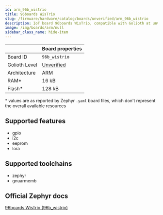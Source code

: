 ```yaml
---
id: arm_96b_wistrio
title: 96boards WisTrio
slug: /firmware/hardware/catalog/boards/unverified/arm_96b_wistrio
description: IoT board 96boards WisTrio, compatible with Golioth at unverified level.
image: /img/boards/arm/null
sidebar_class_name: hide-item
---
```


[//]: # (This is an auto-generated file, do not edit! Changes to it will be lost upon re-generation)



|                | Board properties     |
| -------------  | -------------------- |
| Board ID       | `96b_wistrio` |
| Golioth Level  | [Unverified](/firmware/hardware#unverified-boards) |
| Architecture   | ARM |
| RAM*           | 16 kB |
| Flash*         | 128 kB |

\* values are as reported by Zephyr `.yaml` board files, which don't represent the overall available resources



## Supported features

* gpio
* i2c
* eeprom
* lora

## Supported toolchains

* zephyr
* gnuarmemb

## Official Zephyr docs

[96boards WisTrio (96b_wistrio)](https://docs.zephyrproject.org/latest/boards/arm/96b_wistrio/doc/index.html)
